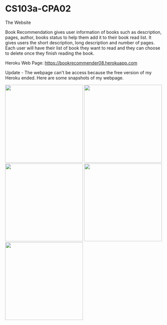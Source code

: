 # CS103a-CPA02

The Website

Book Recommendation gives user information of books such as description, pages, author, books status to help them add it to their book read list. It gives users the short description, long description and number of pages. Each user will have their list of book they want to read and they can choose to delete once they finish reading the book.

Heroku Web Page: 
https://bookrecommender08.herokuapp.com

Update - The webpage can't be access because the free version of my Heroku ended. Here are some snapshots of my webpage. 


<img src="https://github.com/anjolauprety/BookRecommender/Pictures/IMG_4098.PNG" width="250" /> <img src="https://github.com/anjolauprety/MobileAppDevelopment/blob/main/Pictures/IMG_4099.PNG" width="250" /> 
<img src="https://github.com/anjolauprety/MobileAppDevelopment/blob/main/Pictures/IMG_4101.PNG" width="250" /> <img src="https://github.com/anjolauprety/MobileAppDevelopment/blob/main/Pictures/IMG_4110.jpg" width="250" /> <img src="https://github.com/anjolauprety/MobileAppDevelopment/blob/main/Pictures/Screen%20Shot%202021-12-03%20at%201.40.30%20AM.png" width="250" /> 


